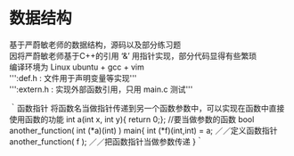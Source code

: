# 数据结构

基于严蔚敏老师的数据结构，源码以及部分练习题  
因将严蔚敏老师基于C++的引用 ‘&’ 用指针实现，部分代码显得有些繁琐  
编译环境为 Linux ubuntu + gcc + vim   
''':def.h : 文件用于声明变量等实现'''  
''':extern.h : 实现外部函数引用，只用 main.c 测试'''  

  ｀函数指针
  将函数名当做指针传递到另一个函数参数中，可以实现在函数中直接使用函数的功能
  int  a(int x, int y){ return 0;};   //要当做参数的函数
  bool another_function( int (*a)(int) )
  main{
      int  (*f)(int,int)  =  a;     ／／定义函数指针
      another_function( f );    ／／把函数指针当做参数传递
  }｀
